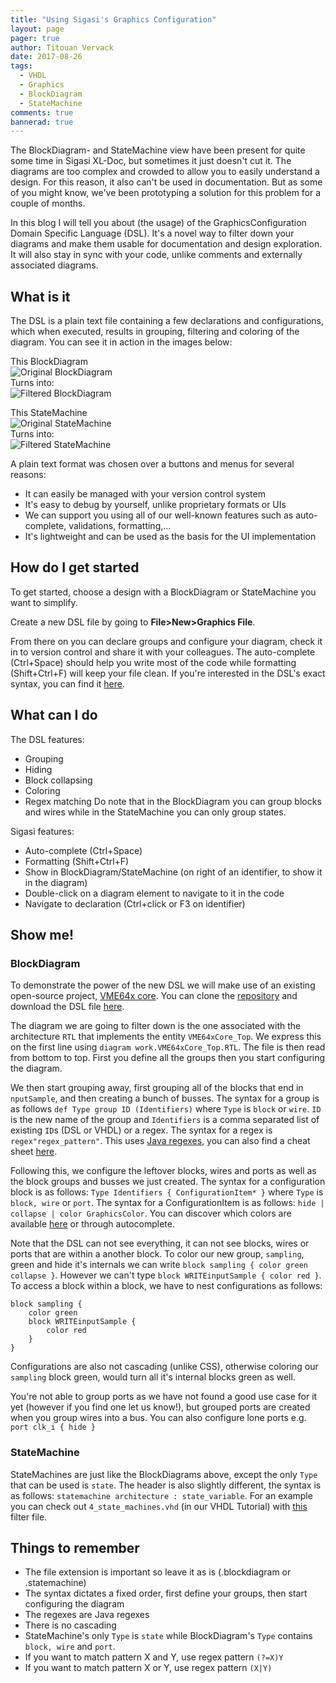 ```yaml
---
title: "Using Sigasi's Graphics Configuration"
layout: page
pager: true
author: Titouan Vervack
date: 2017-08-26
tags: 
  - VHDL
  - Graphics
  - BlockDiagram
  - StateMachine
comments: true
bannerad: true
---
```


The BlockDiagram- and StateMachine view have been present for quite some time in Sigasi XL-Doc, but sometimes it just doesn't cut it.
The diagrams are too complex and crowded to allow you to easily understand a design.
For this reason, it also can't be used in documentation.
But as some of you might know, we've been prototyping a solution for this problem for a couple of months.

In this blog I will tell you about (the usage) of the GraphicsConfiguration Domain Specific Language (DSL).
It's a novel way to filter down your diagrams and make them usable for documentation and design exploration.
It will also stay in sync with your code, unlike comments and externally associated diagrams.

## What is it
The DSL is a plain text file containing a few declarations and configurations, which when executed, results in grouping, filtering and coloring of the diagram.
You can see it in action in the images below:

This BlockDiagram  
![Original BlockDiagram](using-graphics-configuration/BdOriginal.svg)  
Turns into:  
![Filtered BlockDiagram](using-graphics-configuration/BdFiltered.svg)  

This StateMachine  
![Original StateMachine](using-graphics-configuration/FsmOriginal.svg)  
Turns into:  
![Filtered StateMachine](using-graphics-configuration/FsmFiltered.svg)  

A plain text format was chosen over a buttons and menus for several reasons:
* It can easily be managed with your version control system
* It's easy to debug by yourself, unlike proprietary formats or UIs
* We can support you using all of our well-known features such as auto-complete, validations, formatting,...
* It's lightweight and can be used as the basis for the UI implementation

## How do I get started
To get started, choose a design with a BlockDiagram or StateMachine you want to simplify.

Create a new DSL file by going to **File>New>Graphics File**.

From there on you can declare groups and configure your diagram, check it in to version control and share it with your colleagues.
The auto-complete (Ctrl+Space) should help you write most of the code while formatting (Shift+Ctrl+F) will keep your file clean.
If you're interested in the DSL's exact syntax, you can find it [here](graphics.ebnf.html).

## What can I do
The DSL features:
* Grouping
* Hiding
* Block collapsing
* Coloring
* Regex matching
Do note that in the BlockDiagram you can group blocks and wires while in the StateMachine you can only group states.

Sigasi features:
* Auto-complete (Ctrl+Space)
* Formatting (Shift+Ctrl+F)
* Show in BlockDiagram/StateMachine (on right of an identifier, to show it in the diagram)
* Double-click on a diagram element to navigate to it in the code
* Navigate to declaration (Ctrl+click or F3 on identifier)

## Show me!
### BlockDiagram
To demonstrate the power of the new DSL we will make use of an existing open-source project, [VME64x core](https://www.ohwr.org/projects/vme64x-core).
You can clone the [repository](git://ohwr.org/hdl-core-lib/vme64x-core.git) and download the DSL file [here](TODO).

The diagram we are going to filter down is the one associated with the architecture `RTL` that implements the entity `VME64xCore_Top`.
We express this on the first line using `diagram work.VME64xCore_Top.RTL`.
The file is then read from bottom to top. First you define all the groups then you start configuring the diagram.

We then start grouping away, first grouping all of the blocks that end in `nputSample`, and then creating a bunch of busses.
The syntax for a group is as follows `def Type group ID (Identifiers)` where `Type` is `block` or `wire`.
`ID` is the new name of the group and `Identifiers` is a comma separated list of existing `ID`s (DSL or VHDL) or a regex.
The syntax for a regex is `regex"regex_pattern"`. This uses [Java regexes](https://docs.oracle.com/javase/8/docs/api/java/util/regex/Pattern.html), you can also find a cheat sheet [here](http://files.zeroturnaround.com/pdf/zt_regular-expressions-cheat-sheet.pdf).

Following this, we configure the leftover blocks, wires and ports as well as the block groups and busses we just created.
The syntax for a configuration block is as follows: `Type Identifiers { ConfigurationItem* }` where `Type` is `block, wire` or `port`.
The syntax for a ConfigurationItem is as follows: `hide | collapse | color GraphicsColor`. You can discover which colors are available [here](graphics.ebnf.html) or through autocomplete.

Note that the DSL can not see everything, it can not see blocks, wires or ports that are within a another block.
To color our new group, `sampling`, green and hide it's internals we can write `block sampling { color green collapse }`.
However we can't type `block WRITEinputSample { color red }`. To access a block within a block, we have to nest configurations as follows:
```
block sampling {
    color green
    block WRITEinputSample {
        color red
    }
}
```

Configurations are also not cascading (unlike CSS), otherwise coloring our `sampling` block green, would turn all it's internal blocks green as well.

You're not able to group ports as we have not found a good use case for it yet (however if you find one let us know!), but grouped ports are created when you group wires into a bus.
You can also configure lone ports e.g. `port clk_i { hide }`

### StateMachine
StateMachines are just like the BlockDiagrams above, except the only `Type` that can be used is `state`.
The header is also slightly different, the syntax is as follows: `statemachine architecture : state_variable`.
For an example you can check out `4_state_machines.vhd` (in our VHDL Tutorial) with [this](TODO) filter file.

## Things to remember
* The file extension is important so leave it as is (.blockdiagram or .statemachine)
* The syntax dictates a fixed order, first define your groups, then start configuring the diagram
* The regexes are Java regexes
* There is no cascading
* StateMachine's only `Type` is `state` while BlockDiagram's `Type` contains `block, wire` and `port`.
* If you want to match pattern X and Y, use regex pattern `(?=X)Y`
* If you want to match pattern X or Y, use regex pattern `(X|Y)`

